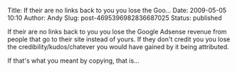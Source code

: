 Title: If their are no links back to you you lose the Goo...
Date: 2009-05-05 10:10
Author: Andy
Slug: post-4695396982836687025
Status: published

If their are no links back to you you lose the Google Adsense revenue from people that go to their site instead of yours. If they don't credit you you lose the credibility/kudos/chatever you would have gained by it being attributed.  
  
If that's what you meant by copying, that is...
